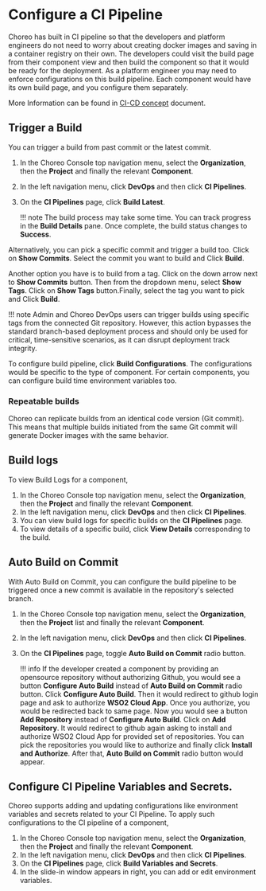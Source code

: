 # Configure a CI Pipeline

Choreo has built in CI pipeline so that the developers and platform engineers do not need to worry about creating docker images and saving in a container registry on their own. The developers could visit the build page from their component view and then build the component so that it would be ready for the deployment. As a platform engineer you may need to enforce configurations on this build pipeline. Each component would have its own build page, and you configure them separately.

More Information can be found in [CI-CD concept](../choreo-concepts/ci-cd.md) document. 

## Trigger a Build

You can trigger a build from past commit or the latest commit.

1. In the Choreo Console top navigation menu, select the **Organization**, then the **Project** and finally the relevant **Component**. 
2. In the left navigation menu, click **DevOps** and then click **CI Pipelines**. 
3. On the **CI Pipelines** page, click **Build Latest**.

    !!! note
        The build process may take some time. You can track progress in the **Build Details** pane. Once complete, the build status changes to **Success**.


Alternatively, you can pick a specific commit and trigger a build too. Click on **Show Commits**. Select the commit you want to build and Click **Build**.

Another option you have is to build from a tag. Click on the down arrow next to **Show Commits** button. Then from the dropdown menu, select **Show Tags**. Click on **Show Tags** button.Finally, select the tag you want to pick and Click **Build**.

!!! note
        Admin and Choreo DevOps users can trigger builds using specific tags from the connected Git repository. However, this action bypasses the standard branch-based deployment process and should only be used for critical, time-sensitive scenarios, as it can disrupt deployment track integrity.

To configure build pipeline, click **Build Configurations**. The configurations would be specific to the type of component. For certain components, you can configure build time environment variables too. 
<!-- TODO: (VirajSalaka) Find out the component types which has environment variables has support -->

### Repeatable builds

Choreo can replicate builds from an identical code version (Git commit). This means that multiple builds initiated from the same Git commit will generate Docker images with the same behavior.

## Build logs

To view Build Logs for a component,

1. In the Choreo Console top navigation menu, select the **Organization**, then the **Project** and finally the relevant **Component**.
2. In the left navigation menu, click **DevOps** and then click **CI Pipelines**. 
3. You can view build logs for specific builds on the **CI Pipelines** page.
4. To view details of a specific build, click **View Details** corresponding to the build.


## Auto Build on Commit

With Auto Build on Commit, you can configure the build pipeline to be triggered once a new commit is available in the repository's selected branch. 

1. In the Choreo Console top navigation menu, select the **Organization**, then the **Project** list and finally the relevant **Component**. 
2. In the left navigation menu, click **DevOps** and then click **CI Pipelines**. 
3. On the **CI Pipelines** page, toggle **Auto Build on Commit** radio button.

    !!! info
        If the developer created a component by providing an opensource repository without authorizing Github, you would see a button **Configure Auto Build** instead of  **Auto Build on Commit** radio button. Click **Configure Auto Build**. Then it would redirect to github login page and ask to authorize **WSO2 Cloud App**. Once you authorize, you would be redirected back to same page. Now you would see a button **Add Repository** instead of **Configure Auto Build**. Click on **Add Repository**. It would redirect to github again asking to install and authorize WSO2 Cloud App for provided set of repositories. You can pick the repositories you would like to authorize and finally click **Install and Authorize**. After that, **Auto Build on Commit** radio button would appear. 
<!-- TODO: (VirajSalaka) link the auto deploy on build-->

<!-- TODO: (VirajSalaka) mention the limits on build images a paid user can have -->

## Configure CI Pipeline Variables and Secrets.

Choreo supports adding and updating configurations like environment variables and secrets related to your CI Pipeline. To apply such configurations to the CI pipeline of a component,

1. In the Choreo Console top navigation menu, select the **Organization**, then the **Project** and finally the relevant **Component**.
2. In the left navigation menu, click **DevOps** and then click **CI Pipelines**. 
3. On the **CI Pipelines** page, click **Build Variables and Secrets**.
4. In the slide-in window appears in right, you can add or edit environment variables. 
